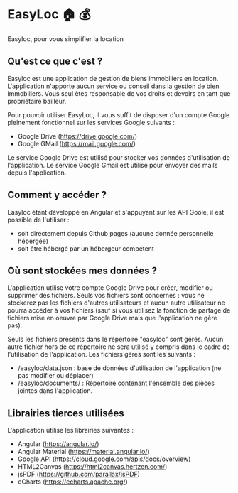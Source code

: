 # EasyLoc :house: :moneybag:
Easyloc, pour vous simplifier la location

## Qu'est ce que c'est ?
Easyloc est une application de gestion de biens immobiliers en location. L'application n'apporte aucun service ou conseil dans la gestion de bien immobiliers. Vous seul êtes responsable de vos droits et devoirs en tant que propriétaire bailleur.

Pour pouvoir utiliser EasyLoc, il vous suffit de disposer d'un compte Google pleinement fonctionnel sur les services Google suivants :

- Google Drive (<a href="https://drive.google.com/">https://drive.google.com/</a>)</li>
- Google GMail (<a href="https://mail.google.com/">https://mail.google.com/</a>)</li>

Le service Google Drive est utilisé pour stocker vos données d'utilisation de l'application.
Le service Google Gmail est utilisé pour envoyer des mails depuis l'application.

## Comment y accéder ?
Easyloc étant développé en Angular et s'appuyant sur les API Goole, il est possible de l'utiliser :

- soit directement depuis Github pages (aucune donnée personnelle hébergée)
- soit être hébergé par un hébergeur compétent

## Où sont stockées mes données ?
L'application utilise votre compte Google Drive pour créer, modifier ou supprimer des fichiers.
Seuls vos fichiers sont concernés : vous ne stockerez pas les fichiers d'autres utilisateurs et aucun autre utilisateur ne pourra accéder à vos fichiers (sauf si vous utilisez la fonction de partage de fichiers mise en oeuvre par Google Drive mais que l'application ne gère pas).

Seuls les fichiers présents dans le répertoire "easyloc" sont gérés. Aucun autre fichier hors de ce répertoire ne sera utilisé y compris dans le cadre de l'utilisation de l'application. Les fichiers gérés sont les suivants :

- /easyloc/data.json : base de données d'utilisation de l'application (ne pas modifier ou déplacer)
- /easyloc/documents/ : Répertoire contenant l'ensemble des pièces jointes dans l'application.

## Librairies tierces utilisées
L'application utilise les librairies suivantes :

- Angular (<a href="https://angular.io/">https://angular.io/</a>)
- Angular Material (<a href="https://material.angular.io/">https://material.angular.io/</a>)
- Google API (<a href="https://cloud.google.com/apis/docs/overview">https://cloud.google.com/apis/docs/overview</a>)
- HTML2Canvas (<a href="https://html2canvas.hertzen.com/">https://html2canvas.hertzen.com/</a>)
- jsPDF (<a href="https://github.com/parallax/jsPDF">https://github.com/parallax/jsPDF</a>)
- eCharts (https://echarts.apache.org/)
